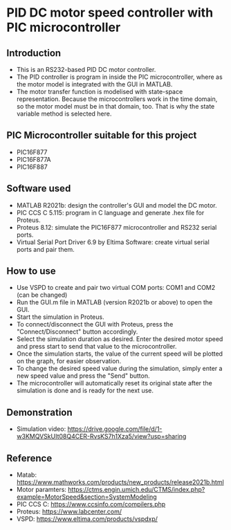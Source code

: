 # PID DC motor speed controller with PIC microcontroller
## Introduction 
- This is an RS232-based PID DC motor controller.
- The PID controller is program in inside the PIC microcontroller, where as the motor model is integrated with the GUI in MATLAB.
- The motor transfer function is modelised with state-space representation. Because the microcontrollers work in the time domain, so the motor model must be in that domain, too. That is why the state variable method is selected here.
## PIC Microcontroller suitable for this project
- PIC16F877
- PIC16F877A
- PIC16F887
## Software used
- MATLAB R2021b: design the controller's GUI and model the DC motor.
- PIC CCS C 5.115: program in C language and generate .hex file for Proteus.
- Proteus 8.12: simulate the PIC16F877 microcontroller and RS232 serial ports.
- Virtual Serial Port Driver 6.9 by Eltima Software: create virtual serial ports and pair them.
## How to use
- Use VSPD to create and pair two virtual COM ports: COM1 and COM2 (can be changed)
- Run the GUI.m file in MATLAB (version R2021b or above) to open the GUI.
- Start the simulation in Proteus.
- To connect/disconnect the GUI with Proteus, press the "Connect/Disconnect" button accordingly.
- Select the simulation duration as desired. Enter the desired motor speed and press start to send that value to the microcontroller.
- Once the simulation starts, the value of the current speed will be plotted on the graph, for easier observation.
- To change the desired speed value during the simulation, simply enter a new speed value and press the "Send" button.
- The microcontroller will automatically reset its original state after the simulation is done and is ready for the next use.
## Demonstration
- Simulation video: https://drive.google.com/file/d/1-w3KMQVSkUIt08Q4CER-RvsKS7h1Xza5/view?usp=sharing
## Reference
- Matab: https://www.mathworks.com/products/new_products/release2021b.html
- Motor paramters: https://ctms.engin.umich.edu/CTMS/index.php?example=MotorSpeed&section=SystemModeling
- PIC CCS C: https://www.ccsinfo.com/compilers.php
- Proteus: https://www.labcenter.com/
- VSPD: https://www.eltima.com/products/vspdxp/

